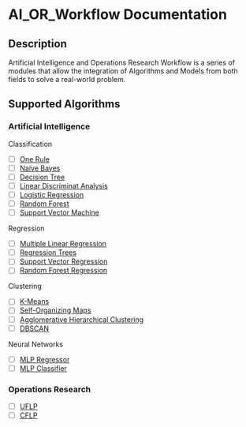 # AI_OR_Workflow Documentation

## Description

Artificial Intelligence and Operations Research Workflow is a series of modules that allow the integration of Algorithms and Models from both fields to solve a real-world problem.


## Supported Algorithms

### Artificial Intelligence

Classification

- [ ] [One Rule](https://www.geeksforgeeks.org/learn-one-rule-algorithm/)
- [ ] [Naive Bayes](https://scikit-learn.org/stable/modules/naive_bayes.html)
- [ ] [Decision Tree](https://scikit-learn.org/stable/modules/tree.html)
- [ ] [Linear Discriminat Analysis](https://scikit-learn.org/stable/modules/lda_qda.html)
- [ ] [Logistic Regression](https://scikit-learn.org/stable/modules/linear_model.html#logistic-regression)
- [ ] [Random Forest](https://scikit-learn.org/stable/modules/ensemble.html#forest)
- [ ] [Support Vector Machine](https://scikit-learn.org/stable/modules/svm.html)

Regression

- [ ] [Multiple Linear Regression](https://scikit-learn.org/stable/modules/linear_model.html#ordinary-least-squares)
- [ ] [Regression Trees](https://scikit-learn.org/stable/modules/tree.html)
- [ ] [Support Vector Regression](https://scikit-learn.org/stable/modules/svm.html#regression)
- [ ] [Random Forest Regression](https://scikit-learn.org/stable/modules/ensemble.html#forest)

Clustering

- [ ] [K-Means](https://scikit-learn.org/stable/modules/clustering.html#k-means)
- [ ] [Self-Organizing Maps](https://scikit-learn.org/stable/modules/neural_networks_supervised.html#self-organizing-maps)
- [ ] [Agglomerative Hierarchical Clustering](https://scikit-learn.org/stable/modules/clustering.html#hierarchical-clustering)
- [ ] [DBSCAN](https://scikit-learn.org/stable/modules/clustering.html#dbscan)

Neural Networks

- [ ] [MLP Regressor](https://scikit-learn.org/stable/modules/neural_networks_supervised.html#multi-layer-perceptron)
- [ ] [MLP Classifier](https://scikit-learn.org/stable/modules/neural_networks_supervised.html#multi-layer-perceptron)

### Operations Research

- [ ] [UFLP](https://en.wikipedia.org/wiki/Facility_location_problem)
- [ ] [CFLP](https://en.wikipedia.org/wiki/Facility_location_problem)
